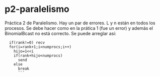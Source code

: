 # p2-paralelismo
Práctica 2 de Paralelismo. Hay un par de errores. L y n están en todos los procesos. Se debe hacer como en la prática 1 (fue un error) y además el BinomialBcast no está correcto. Se puede arreglar así:
```
  if(rank!=0) recv
  for(i=rank+1;i<numprocs;i++)
    hijo=1<<i
    if(rank+hijo<numprocs)
      send
    else
      break
      ```
      
